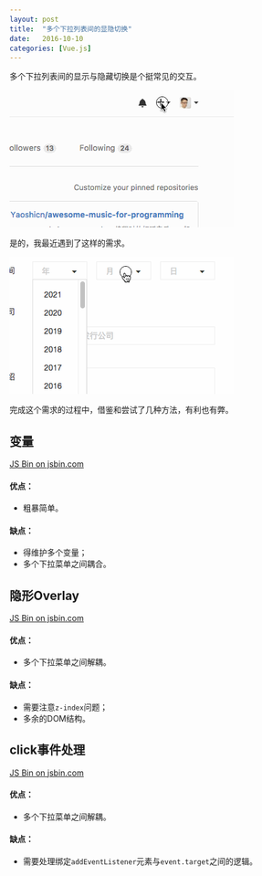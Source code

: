 ```yaml
---
layout: post
title:  "多个下拉列表间的显隐切换"
date:   2016-10-10
categories: [Vue.js]
---
```


多个下拉列表间的显示与隐藏切换是个挺常见的交互。

![multi-dropdowns-1](/images/posts/20161010-multi-dropdowns-1.gif)

是的，我最近遇到了这样的需求。

![multi-dropdowns-2](/images/posts/20161010-multi-dropdowns-2.gif)

完成这个需求的过程中，借鉴和尝试了几种方法，有利也有弊。

## 变量

<a class="jsbin-embed" href="http://jsbin.com/zuhadel/embed?js,output">JS Bin on jsbin.com</a><script src="http://static.jsbin.com/js/embed.min.js?3.39.19"></script>

#### 优点：

- 粗暴简单。

#### 缺点：

- 得维护多个变量；
- 多个下拉菜单之间耦合。

## 隐形Overlay

<a class="jsbin-embed" href="http://jsbin.com/qeqose/embed?js,output">JS Bin on jsbin.com</a><script src="http://static.jsbin.com/js/embed.min.js?3.39.19"></script>

#### 优点：

- 多个下拉菜单之间解耦。

#### 缺点：

- 需要注意`z-index`问题；
- 多余的DOM结构。

## click事件处理

<a class="jsbin-embed" href="http://jsbin.com/jarube/embed?js,output">JS Bin on jsbin.com</a><script src="http://static.jsbin.com/js/embed.min.js?3.39.19"></script>

#### 优点：

- 多个下拉菜单之间解耦。

#### 缺点：

- 需要处理绑定`addEventListener`元素与`event.target`之间的逻辑。
